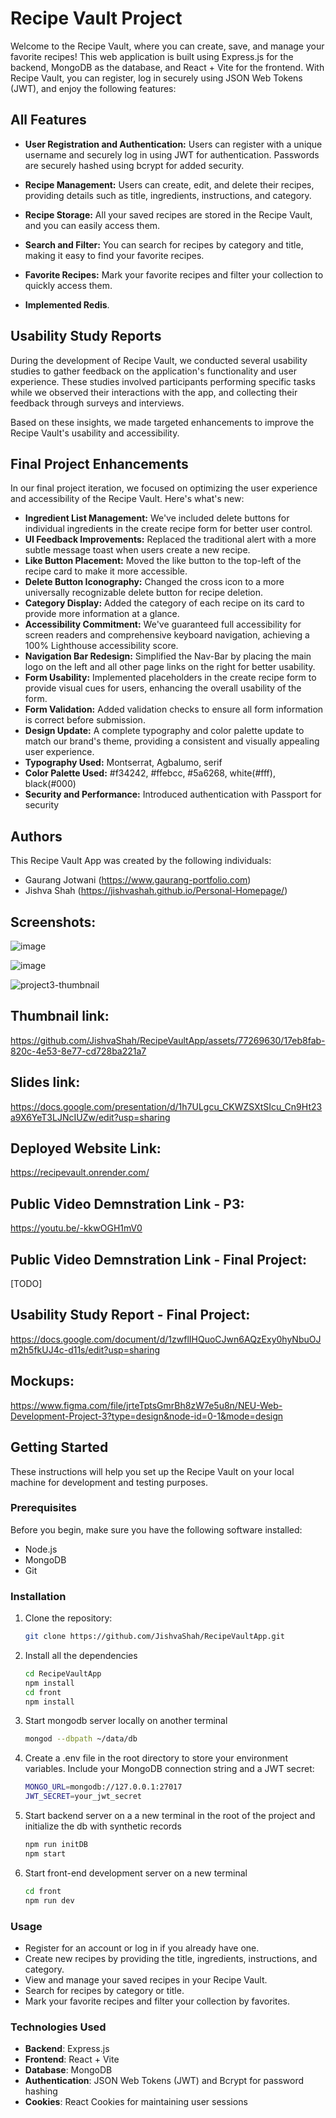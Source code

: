 # Recipe Vault Project

Welcome to the Recipe Vault, where you can create, save, and manage your favorite recipes! This web application is built using Express.js for the backend, MongoDB as the database, and React + Vite for the frontend. With Recipe Vault, you can register, log in securely using JSON Web Tokens (JWT), and enjoy the following features:

## All Features

- **User Registration and Authentication:** Users can register with a unique username and securely log in using JWT for authentication. Passwords are securely hashed using bcrypt for added security.

- **Recipe Management:** Users can create, edit, and delete their recipes, providing details such as title, ingredients, instructions, and category.

- **Recipe Storage:** All your saved recipes are stored in the Recipe Vault, and you can easily access them.

- **Search and Filter:** You can search for recipes by category and title, making it easy to find your favorite recipes.

- **Favorite Recipes:** Mark your favorite recipes and filter your collection to quickly access them.

- **Implemented Redis**.

## Usability Study Reports

During the development of Recipe Vault, we conducted several usability studies to gather feedback on the application's functionality and user experience. These studies involved participants performing specific tasks while we observed their interactions with the app, and collecting their feedback through surveys and interviews.

Based on these insights, we made targeted enhancements to improve the Recipe Vault's usability and accessibility.

## Final Project Enhancements

In our final project iteration, we focused on optimizing the user experience and accessibility of the Recipe Vault. Here's what's new:

- **Ingredient List Management:** We've included delete buttons for individual ingredients in the create recipe form for better user control.
- **UI Feedback Improvements:** Replaced the traditional alert with a more subtle message toast when users create a new recipe.
- **Like Button Placement:** Moved the like button to the top-left of the recipe card to make it more accessible.
- **Delete Button Iconography:** Changed the cross icon to a more universally recognizable delete button for recipe deletion.
- **Category Display:** Added the category of each recipe on its card to provide more information at a glance.
- **Accessibility Commitment:** We've guaranteed full accessibility for screen readers and comprehensive keyboard navigation, achieving a 100% Lighthouse accessibility score.
- **Navigation Bar Redesign:** Simplified the Nav-Bar by placing the main logo on the left and all other page links on the right for better usability.
- **Form Usability:** Implemented placeholders in the create recipe form to provide visual cues for users, enhancing the overall usability of the form.
- **Form Validation:** Added validation checks to ensure all form information is correct before submission.
- **Design Update:** A complete typography and color palette update to match our brand's theme, providing a consistent and visually appealing user experience.
- **Typography Used:** Montserrat, Agbalumo, serif
- **Color Palette Used:** #f34242, #ffebcc, #5a6268, white(#fff), black(#000)
- **Security and Performance:** Introduced authentication with Passport for security

## Authors

This Recipe Vault App was created by the following individuals:

- Gaurang Jotwani (https://www.gaurang-portfolio.com)
- Jishva Shah (https://jishvashah.github.io/Personal-Homepage/)

## Screenshots:

![image](https://github.com/JishvaShah/RecipeVaultApp/assets/48160866/75450361-b412-4594-9fe0-bf517c8fa6ed)

![image](https://github.com/JishvaShah/RecipeVaultApp/assets/48160866/7c24adca-80a9-45ea-a7c5-5b54f82e25da)

![project3-thumbnail](https://github.com/JishvaShah/RecipeVaultApp/assets/77269630/17eb8fab-820c-4e53-8e77-cd728ba221a7)

## Thumbnail link:

https://github.com/JishvaShah/RecipeVaultApp/assets/77269630/17eb8fab-820c-4e53-8e77-cd728ba221a7

## Slides link:

https://docs.google.com/presentation/d/1h7ULgcu_CKWZSXtSIcu_Cn9Ht23a9X6YeT3LJNcIUZw/edit?usp=sharing

## Deployed Website Link:

https://recipevault.onrender.com/

## Public Video Demnstration Link - P3:

https://youtu.be/-kkwOGH1mV0

## Public Video Demnstration Link - Final Project:

[TODO]

## Usability Study Report - Final Project:

https://docs.google.com/document/d/1zwflIHQuoCJwn6AQzExy0hyNbuOJm2h5fkUJ4c-d11s/edit?usp=sharing

## Mockups:

https://www.figma.com/file/jrteTptsGmrBh8zW7e5u8n/NEU-Web-Development-Project-3?type=design&node-id=0-1&mode=design

## Getting Started

These instructions will help you set up the Recipe Vault on your local machine for development and testing purposes.

### Prerequisites

Before you begin, make sure you have the following software installed:

- Node.js
- MongoDB
- Git

### Installation

1. Clone the repository:

   ```bash
   git clone https://github.com/JishvaShah/RecipeVaultApp.git
   ```

2. Install all the dependencies

   ```bash
   cd RecipeVaultApp
   npm install
   cd front
   npm install
   ```

3. Start mongodb server locally on another terminal

   ```bash
   mongod --dbpath ~/data/db
   ```

4. Create a .env file in the root directory to store your environment variables. Include your MongoDB connection string and a JWT secret:

   ```bash
   MONGO_URL=mongodb://127.0.0.1:27017
   JWT_SECRET=your_jwt_secret
   ```

5. Start backend server on a a new terminal in the root of the project and initialize the db with synthetic records

   ```bash
   npm run initDB
   npm start
   ```

6. Start front-end development server on a new terminal

   ```bash
   cd front
   npm run dev
   ```

### Usage

- Register for an account or log in if you already have one.
- Create new recipes by providing the title, ingredients, instructions, and category.
- View and manage your saved recipes in your Recipe Vault.
- Search for recipes by category or title.
- Mark your favorite recipes and filter your collection by favorites.

### Technologies Used

- **Backend**: Express.js
- **Frontend**: React + Vite
- **Database**: MongoDB
- **Authentication**: JSON Web Tokens (JWT) and Bcrypt for password hashing
- **Cookies**: React Cookies for maintaining user sessions
